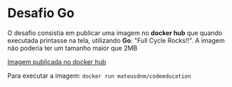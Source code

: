 # Desafio Go

O desafio consistia em publicar uma imagem no **docker hub** que quando executada printasse na tela, utilizando **Go**: "Full Cycle Rocks!!". A imagem não poderia ter um tamanho maior que 2MB

[Imagem publicada no docker hub](https://hub.docker.com/repository/docker/mateusdnm/codeeducation)

Para executar a imagem: `docker run mateusdnm/codeeducation` 